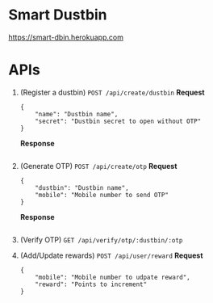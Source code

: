 # Smart Dustbin

https://smart-dbin.herokuapp.com

# APIs

1. (Register a dustbin) `POST /api/create/dustbin`
    **Request**
    ```
    {
        "name": "Dustbin name",
        "secret": "Dustbin secret to open without OTP"
    }
    ```
    **Response**
    ```
    ```

2. (Generate OTP) `POST /api/create/otp`
    **Request**
    ```
    {
        "dustbin": "Dustbin name",
        "mobile": "Mobile number to send OTP"
    }
    ```
    **Response**
    ```
    ```

3.  (Verify OTP) `GET /api/verify/otp/:dustbin/:otp`
    
4.  (Add/Update rewards) `POST /api/user/reward`
    **Request**
    ```
    {
        "mobile": "Mobile number to udpate reward",
        "reward": "Points to increment"
    }
    ```